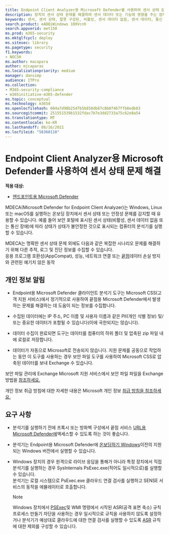 ```yaml
---
title: Endpoint Client Analyzer용 Microsoft Defender를 사용하여 센서 상태 문제 해결
description: 장치의 센서 상태 문제를 해결하여 센서 데이터 또는 기능에 영향을 주는 잠재적인 구성, 환경, 연결 또는 원격 분석 문제를 식별합니다.
keywords: 센서, 센서 상태, 잘못 구성된, 비활성, 센서 데이터 없음, 센서 데이터, 통신 장애, 통신
search.product: eADQiWindows 10XVcnh
search.appverid: met150
ms.prod: m365-security
ms.mktglfcycl: deploy
ms.sitesec: library
ms.pagetype: security
f1.keywords:
- NOCSH
ms.author: macapara
author: mjcaparas
ms.localizationpriority: medium
manager: dansimp
audience: ITPro
ms.collection:
- M365-security-compliance
- m365initiative-m365-defender
ms.topic: conceptual
ms.technology: m365d
ms.openlocfilehash: 604a7d98b25d7b5b858db87c8b8f467ffb8edb83
ms.sourcegitcommit: 251551539b1532fdac7b7e3dd2733a75c62e8a54
ms.translationtype: MT
ms.contentlocale: ko-KR
ms.lasthandoff: 08/16/2021
ms.locfileid: "58360110"
---
```

#  <a name="troubleshoot-sensor-health-using-microsoft-defender-for-endpoint-client-analyzer"></a>Endpoint Client Analyzer용 Microsoft Defender를 사용하여 센서 상태 문제 해결

**적용 대상:**
- [엔드포인트용 Microsoft Defender](https://go.microsoft.com/fwlink/p/?linkid=2146631)

MDECA(Microsoft Defender for Endpoint Client Analyzer)는 Windows, Linux 또는 macOS를 실행하는 온보딩 장치에서 센서 상태 또는 안정성 문제를 감지할 때 유용할 수 있습니다. [](/microsoft-365/security/defender-endpoint/onboard-configure) 예를 들어 보안 포털에 표시된 센서 상태(비활성, 센서 데이터 없음 또는 [](/microsoft-365/security/defender-endpoint/fix-unhealthy-sensors) 통신 장애)에 따라 상태가 상태가 불안정한 것으로 표시되는 컴퓨터의 분석기를 실행할 수 있습니다.

MDECA는 명확한 센서 상태 문제 외에도 다음과 같은 복잡한 시나리오 문제를 해결하기 위해 다른 추적, 로그 및 진단 정보를 수집할 수 있습니다.  
응용 프로그램 호환성(AppCompat), 성능, 네트워크 연결 또는 [끝점](/microsoft-365/compliance/endpoint-dlp-learn-about)데이터 손실 방지와 관련된 예기치 않은 동작

## <a name="privacy-notice"></a>개인 정보 알림


-   Endpoint용 Microsoft Defender 클라이언트 분석기 도구는 Microsoft CSS(고객 지원 서비스)에서 정기적으로 사용하여 끝점용 Microsoft Defender에서 발생하는 문제를 해결하는 데 도움이 되는 정보를 수집합니다.

-   수집된 데이터에는 IP 주소, PC 이름 및 사용자 이름과 같은 PII(개인 식별 정보) 및/또는 중요한 데이터가 포함될 수 있습니다(이에 국한되지는 않습니다).

-   데이터 수집이 완료되면 도구는 데이터를 컴퓨터의 하위 폴더 및 압축된 zip 파일 내에 로컬로 저장합니다.

-   데이터가 자동으로 Microsoft로 전송되지 않습니다. 지원 문제를 공동으로 작업하는 동안 이 도구를 사용하는 경우 보안 파일 도구를 사용하여 Microsoft CSS로 압축된 데이터를 보내 Exchange 수 있습니다.

보안 파일 관리에 Exchange Microsoft 지원 서비스에서 보안 파일 파일을 Exchange 방법을 [참조하세요.](/troubleshoot/azure/general/secure-file-exchange-transfer-files)  

개인 정보 취급 방침에 대한 자세한 내용은 Microsoft 개인 정보 [취급 방침을 참조하세요.](https://privacy.microsoft.com/privacystatement)

## <a name="requirements"></a>요구 사항

-   분석기를 실행하기 전에 프록시 또는 방화벽 구성에서 끝점 서비스 [URL용 Microsoft Defender에](configure-proxy-internet.md#enable-access-to-microsoft-defender-for-endpoint-service-urls-in-the-proxy-server)액세스할 수 있도록 하는 것이 좋습니다.

-   분석기는 Endpoint용 Microsoft Defender에 [온보딩하기 Windows](minimum-requirements.md#supported-windows-versions)이전의 지원되는 Windows 버전에서 실행할 수 있습니다. [](microsoft-defender-endpoint-linux.md#system-requirements) [](microsoft-defender-endpoint-mac.md#system-requirements)

-   Windows 장치의 경우 원격으로 라이브 응답을 통해가 아니라 특정 장치에서 [](/microsoft-365/security/defender-endpoint/troubleshoot-collect-support-log)직접 분석기를 실행하는 경우 SysInternals [](/sysinternals/downloads/psexec)PsExec.exe(적어도 일시적으로)를 실행할 수 있습니다.  
    분석기는 로컬 시스템으로 PsExec.exe 클라우드 연결 검사를 실행하고 SENSE 서비스의 동작을 에뮬레이터로 호출합니다.

    > [!NOTE]
    > Windows 장치에서 [PSExec](attack-surface-reduction-rules.md#block-process-creations-originating-from-psexec-and-wmi-commands)및 WMI 명령에서 시작된 ASR(공격 표면 축소) 규칙 프로세스 만들기 차단을 사용하는 경우 일시적으로 규칙을 사용하지 않도록 설정하거나 분석기가 예상대로 클라우드에 대한 연결 검사를 실행할 수 있도록 [ASR](enable-attack-surface-reduction.md#exclude-files-and-folders-from-asr-rules) 규칙에 대한 제외를 구성할 수 있습니다.
